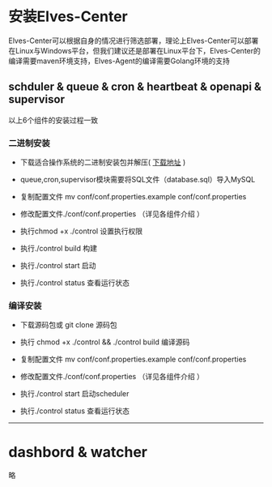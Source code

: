 # 安装Elves-Center

Elves-Center可以根据自身的情况进行筛选部署，理论上Elves-Center可以部署在Linux与Windows平台，但我们建议还是部署在Linux平台下，Elves-Center的编译需要maven环境支持，Elves-Agent的编译需要Golang环境的支持

## schduler & queue & cron & heartbeat & openapi & supervisor

以上6个组件的安装过程一致

### 二进制安装

* 下载适合操作系统的二进制安装包并解压( [下载地址](https://github.com/gy-games/elves/releases) )

* queue,cron,supervisor模块需要将SQL文件（database.sql）导入MySQL

* 复制配置文件 mv conf/conf.properties.example conf/conf.properties

* 修改配置文件./conf/conf.properties （详见各组件介绍 ）

* 执行chmod +x ./control 设置执行权限

* 执行./control build 构建

* 执行./control start 启动

* 执行./control status 查看运行状态

### 编译安装

* 下载源码包或 git clone  源码包

* 执行 chmod +x ./control &&  ./control build   编译源码

* 复制配置文件 mv conf/conf.properties.example conf/conf.properties

* 修改配置文件./conf/conf.properties （详见各组件介绍 ）

* 执行./control start 启动scheduler

* 执行./control status 查看运行状态

---

# dashbord & watcher

略

